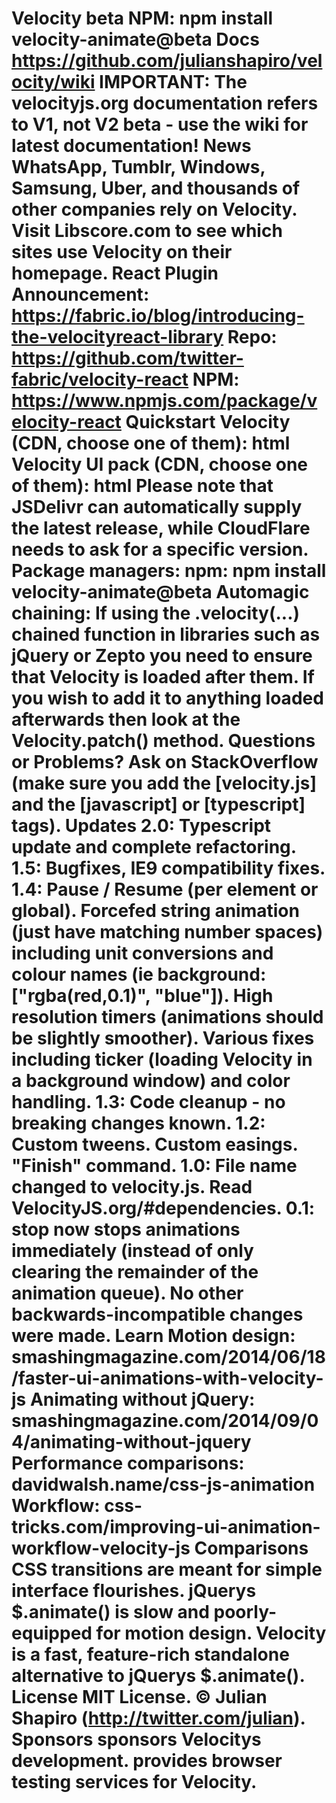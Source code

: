 ﻿# Velocity beta NPM: npm install velocity-animate@beta Docs https://github.com/julianshapiro/velocity/wiki IMPORTANT: The velocityjs.org documentation refers to V1, not V2 beta - use the wiki for latest documentation! News WhatsApp, Tumblr, Windows, Samsung, Uber, and thousands of other companies rely on Velocity. Visit Libscore.com to see which sites use Velocity on their homepage. React Plugin Announcement: https://fabric.io/blog/introducing-the-velocityreact-library Repo: https://github.com/twitter-fabric/velocity-react NPM: https://www.npmjs.com/package/velocity-react Quickstart Velocity (CDN, choose one of them): html <script src="//cdn.jsdelivr.net/npm/velocity-animate@2.0/velocity.min.js"></script> <script src="//cdnjs.cloudflare.com/ajax/libs/velocity/2.0.3/velocity.min.js"></script> Velocity UI pack (CDN, choose one of them): html <script src="//cdn.jsdelivr.net/npm/velocity-animate@2.0/velocity.ui.min.js"></script> <script src="//cdnjs.cloudflare.com/ajax/libs/velocity/2.0.3/velocity.ui.min.js"></script> Please note that JSDelivr can automatically supply the latest release, while CloudFlare needs to ask for a specific version. Package managers: npm: npm install velocity-animate@beta Automagic chaining: If using the .velocity(...) chained function in libraries such as jQuery or Zepto you need to ensure that Velocity is loaded after them. If you wish to add it to anything loaded afterwards then look at the Velocity.patch() method. Questions or Problems? Ask on StackOverflow (make sure you add the [velocity.js] and the [javascript] or [typescript] tags). Updates 2.0: Typescript update and complete refactoring. 1.5: Bugfixes, IE9 compatibility fixes. 1.4: Pause / Resume (per element or global). Forcefed string animation (just have matching number spaces) including unit conversions and colour names (ie background:["rgba(red,0.1)", "blue"]). High resolution timers (animations should be slightly smoother). Various fixes including ticker (loading Velocity in a background window) and color handling. 1.3: Code cleanup - no breaking changes known. 1.2: Custom tweens. Custom easings. "Finish" command. 1.0: File name changed to velocity.js. Read VelocityJS.org/#dependencies. 0.1: stop now stops animations immediately (instead of only clearing the remainder of the animation queue). No other backwards-incompatible changes were made. Learn Motion design: smashingmagazine.com/2014/06/18/faster-ui-animations-with-velocity-js Animating without jQuery: smashingmagazine.com/2014/09/04/animating-without-jquery Performance comparisons: davidwalsh.name/css-js-animation Workflow: css-tricks.com/improving-ui-animation-workflow-velocity-js Comparisons CSS transitions are meant for simple interface flourishes. jQuerys $.animate() is slow and poorly-equipped for motion design. Velocity is a fast, feature-rich standalone alternative to jQuerys $.animate(). License MIT License. © Julian Shapiro (http://twitter.com/julian). Sponsors sponsors Velocitys development. provides browser testing services for Velocity.